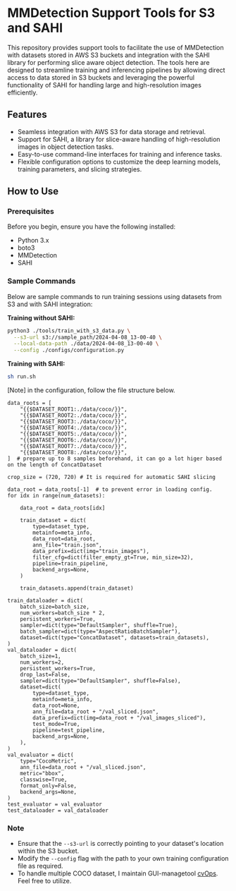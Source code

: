 # MMDetection Support Tools for S3 and SAHI

This repository provides support tools to facilitate the use of MMDetection with datasets stored in AWS S3 buckets and integration with the SAHI library for performing slice aware object detection. The tools here are designed to streamline training and inferencing pipelines by allowing direct access to data stored in S3 buckets and leveraging the powerful functionality of SAHI for handling large and high-resolution images efficiently.

## Features

- Seamless integration with AWS S3 for data storage and retrieval.
- Support for SAHI, a library for slice-aware handling of high-resolution images in object detection tasks.
- Easy-to-use command-line interfaces for training and inference tasks.
- Flexible configuration options to customize the deep learning models, training parameters, and slicing strategies.

## How to Use

### Prerequisites

Before you begin, ensure you have the following installed:
- Python 3.x
- boto3
- MMDetection
- SAHI


### Sample Commands

Below are sample commands to run training sessions using datasets from S3 and with SAHI integration:

**Training without SAHI:**

```bash
python3 ./tools/train_with_s3_data.py \
  --s3-url s3://sample_path/2024-04-08_13-00-40 \
  --local-data-path ./data/2024-04-08_13-00-40 \
  --config ./configs/configuration.py
```

**Training with SAHI:**

```bash
sh run.sh
```

[Note] in the configuration, follow the file structure below.
```
data_roots = [
    "{{$DATASET_ROOT1:./data/coco/}}",
    "{{$DATASET_ROOT2:./data/coco/}}",
    "{{$DATASET_ROOT3:./data/coco/}}",
    "{{$DATASET_ROOT4:./data/coco/}}",
    "{{$DATASET_ROOT5:./data/coco/}}",
    "{{$DATASET_ROOT6:./data/coco/}}",
    "{{$DATASET_ROOT7:./data/coco/}}",
    "{{$DATASET_ROOT8:./data/coco/}}",
]  # prepare up to 8 samples beforehand, it can go a lot higer based on the length of ConcatDataset

crop_size = (720, 720) # It is required for automatic SAHI slicing

data_root = data_roots[-1]  # to prevent error in loading config.
for idx in range(num_datasets):

    data_root = data_roots[idx]

    train_dataset = dict(
        type=dataset_type,
        metainfo=meta_info,
        data_root=data_root,
        ann_file="train.json",
        data_prefix=dict(img="train_images"),
        filter_cfg=dict(filter_empty_gt=True, min_size=32),
        pipeline=train_pipeline,
        backend_args=None,
    )

    train_datasets.append(train_dataset)

train_dataloader = dict(
    batch_size=batch_size,
    num_workers=batch_size * 2,
    persistent_workers=True,
    sampler=dict(type="DefaultSampler", shuffle=True),
    batch_sampler=dict(type="AspectRatioBatchSampler"),
    dataset=dict(type="ConcatDataset", datasets=train_datasets),
)
val_dataloader = dict(
    batch_size=1,
    num_workers=2,
    persistent_workers=True,
    drop_last=False,
    sampler=dict(type="DefaultSampler", shuffle=False),
    dataset=dict(
        type=dataset_type,
        metainfo=meta_info,
        data_root=None,
        ann_file=data_root + "/val_sliced.json",
        data_prefix=dict(img=data_root + "/val_images_sliced"),
        test_mode=True,
        pipeline=test_pipeline,
        backend_args=None,
    ),
)
val_evaluator = dict(
    type="CocoMetric",
    ann_file=data_root + "/val_sliced.json",
    metric="bbox",
    classwise=True,
    format_only=False,
    backend_args=None,
)
test_evaluator = val_evaluator
test_dataloader = val_dataloader
```

### Note

- Ensure that the `--s3-url` is correctly pointing to your dataset's location within the S3 bucket.
- Modify the `--config` flag with the path to your own training configuration file as required.
- To handle multiple COCO dataset, I maintain GUI-managetool [cvOps](https://github.com/ccomkhj/cvOps). Feel free to utilize. 